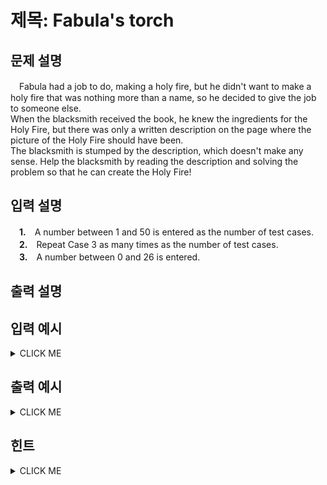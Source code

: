 # 제목: Fabula's torch

## 문제 설명
　Fabula had a job to do, making a holy fire, but he didn't want to make a holy fire that was nothing more than a name, so he decided to give the job to someone else.<br>
When the blacksmith received the book, he knew the ingredients for the Holy Fire, but there was only a written description on the page where the picture of the Holy Fire should have been.<br>
The blacksmith is stumped by the description, which doesn't make any sense. Help the blacksmith by reading the description and solving the problem so that he can create the Holy Fire!<br>

## 입력 설명
　**1.**　A number between 1 and 50 is entered as the number of test cases.<br>
　**2.**　Repeat Case 3 as many times as the number of test cases.<br>
　**3.**　A number between 0 and 26 is entered.<br>

## 출력 설명



## 입력 예시
<details><summary>CLICK ME</summary>
<pre>
<strong>1</strong>
<strong>3</strong>
<strong>5</strong><br>
</pre>
</details>

## 출력 예시
<details><summary>CLICK ME</summary>
<pre>
A
A<br>
 B
BAB
 B
BBB
BAB
BBB<br>
  C
 CBC
CBABC
 CBC
  C
CCCCC
CBBBC
CBABC
CBBBC
CCCCC<br>
END.
</pre>
</details>

## 힌트
<details><summary>CLICK ME</summary>
 NO HINT.
</details>
